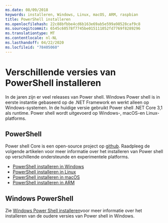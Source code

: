 ```yaml
---
ms.date: 08/09/2018
keywords: installeren, Windows, Linux, macOS, ARM, raspbian
title: PowerShell installeren
ms.openlocfilehash: 22c88bfbbe4cd6b163e69ab5e599a98528caf9c8
ms.sourcegitcommit: 6545c60578f7745be015111052fd7769f8289296
ms.translationtype: MT
ms.contentlocale: nl-NL
ms.lasthandoff: 04/22/2020
ms.locfileid: "78405060"
---
```

# <a name="installing-various-versions-of-powershell"></a>Verschillende versies van PowerShell installeren

In de jaren zijn er veel releases van Power shell. Windows Power shell is in eerste instantie gebaseerd op de .NET Framework en werkt alleen op Windows-systemen. In de huidige versie gebruikt Power shell .NET Core 3,1 als runtime. Power shell wordt uitgevoerd op Windows-, macOS-en Linux-platforms.

## <a name="powershell"></a>PowerShell

Power shell Core is een open-source project op [github](https://github.com/powershell/powershell). Raadpleeg de volgende artikelen voor meer informatie over het installeren van Power shell op verschillende ondersteunde en experimentele platforms.

- [PowerShell installeren in Windows](Installing-PowerShell-Core-on-Windows.md)
- [PowerShell installeren in Linux](Installing-PowerShell-Core-on-Linux.md)
- [PowerShell installeren in macOS](Installing-PowerShell-Core-on-macOS.md)
- [PowerShell installeren in ARM](PowerShell-Core-on-ARM.md)

## <a name="windows-powershell"></a>Windows PowerShell

Zie [Windows Power Shell installeren](installing-windows-powershell.md)voor meer informatie over het installeren van de oudere versies van Power shell in Windows.
